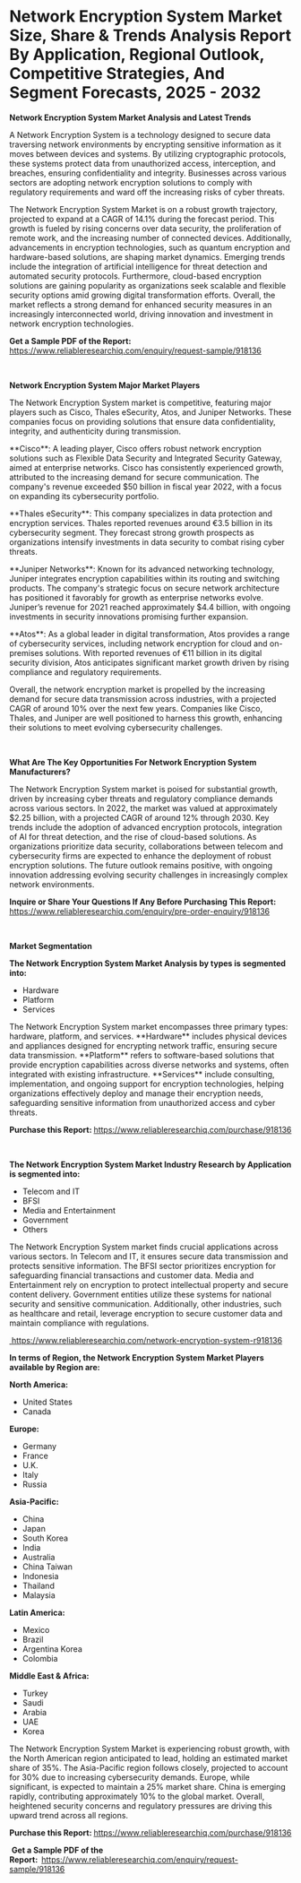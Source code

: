 <p><h1>Network Encryption System Market Size, Share & Trends Analysis Report By Application, Regional Outlook, Competitive Strategies, And Segment Forecasts, 2025 - 2032</h1></p><p><strong>Network Encryption System Market Analysis and Latest Trends</strong></p>
<p><p>A Network Encryption System is a technology designed to secure data traversing network environments by encrypting sensitive information as it moves between devices and systems. By utilizing cryptographic protocols, these systems protect data from unauthorized access, interception, and breaches, ensuring confidentiality and integrity. Businesses across various sectors are adopting network encryption solutions to comply with regulatory requirements and ward off the increasing risks of cyber threats.</p><p>The Network Encryption System Market is on a robust growth trajectory, projected to expand at a CAGR of 14.1% during the forecast period. This growth is fueled by rising concerns over data security, the proliferation of remote work, and the increasing number of connected devices. Additionally, advancements in encryption technologies, such as quantum encryption and hardware-based solutions, are shaping market dynamics. Emerging trends include the integration of artificial intelligence for threat detection and automated security protocols. Furthermore, cloud-based encryption solutions are gaining popularity as organizations seek scalable and flexible security options amid growing digital transformation efforts. Overall, the market reflects a strong demand for enhanced security measures in an increasingly interconnected world, driving innovation and investment in network encryption technologies.</p></p>
<p><strong>Get a Sample PDF of the Report:&nbsp;</strong> <a href="https://www.reliableresearchiq.com/enquiry/request-sample/918136?utm_campaign=3226&utm_medium=2&utm_source=Github&utm_content=ia&utm_term=17042025&utm_id=network-encryption-system">https://www.reliableresearchiq.com/enquiry/request-sample/918136</a></p>
<p>&nbsp;</p>
<p><strong>Network Encryption System Major Market Players</strong></p>
<p><p>The Network Encryption System market is competitive, featuring major players such as Cisco, Thales eSecurity, Atos, and Juniper Networks. These companies focus on providing solutions that ensure data confidentiality, integrity, and authenticity during transmission.</p><p>**Cisco**: A leading player, Cisco offers robust network encryption solutions such as Flexible Data Security and Integrated Security Gateway, aimed at enterprise networks. Cisco has consistently experienced growth, attributed to the increasing demand for secure communication. The company's revenue exceeded $50 billion in fiscal year 2022, with a focus on expanding its cybersecurity portfolio.</p><p>**Thales eSecurity**: This company specializes in data protection and encryption services. Thales reported revenues around €3.5 billion in its cybersecurity segment. They forecast strong growth prospects as organizations intensify investments in data security to combat rising cyber threats.</p><p>**Juniper Networks**: Known for its advanced networking technology, Juniper integrates encryption capabilities within its routing and switching products. The company's strategic focus on secure network architecture has positioned it favorably for growth as enterprise networks evolve. Juniper’s revenue for 2021 reached approximately $4.4 billion, with ongoing investments in security innovations promising further expansion.</p><p>**Atos**: As a global leader in digital transformation, Atos provides a range of cybersecurity services, including network encryption for cloud and on-premises solutions. With reported revenues of €11 billion in its digital security division, Atos anticipates significant market growth driven by rising compliance and regulatory requirements.</p><p>Overall, the network encryption market is propelled by the increasing demand for secure data transmission across industries, with a projected CAGR of around 10% over the next few years. Companies like Cisco, Thales, and Juniper are well positioned to harness this growth, enhancing their solutions to meet evolving cybersecurity challenges.</p></p>
<p>&nbsp;</p>
<p><strong>What Are The Key Opportunities For Network Encryption System Manufacturers?</strong></p>
<p><p>The Network Encryption System market is poised for substantial growth, driven by increasing cyber threats and regulatory compliance demands across various sectors. In 2022, the market was valued at approximately $2.25 billion, with a projected CAGR of around 12% through 2030. Key trends include the adoption of advanced encryption protocols, integration of AI for threat detection, and the rise of cloud-based solutions. As organizations prioritize data security, collaborations between telecom and cybersecurity firms are expected to enhance the deployment of robust encryption solutions. The future outlook remains positive, with ongoing innovation addressing evolving security challenges in increasingly complex network environments.</p></p>
<p><strong>Inquire or Share Your Questions If Any Before Purchasing This Report:</strong> <a href="https://www.reliableresearchiq.com/enquiry/pre-order-enquiry/918136?utm_campaign=3226&utm_medium=2&utm_source=Github&utm_content=ia&utm_term=17042025&utm_id=network-encryption-system">https://www.reliableresearchiq.com/enquiry/pre-order-enquiry/918136</a></p>
<p>&nbsp;</p>
<p><strong>Market Segmentation</strong></p>
<p><strong>The Network Encryption System Market Analysis by types is segmented into:</strong></p>
<p><ul><li>Hardware</li><li>Platform</li><li>Services</li></ul></p>
<p><p>The Network Encryption System market encompasses three primary types: hardware, platform, and services. **Hardware** includes physical devices and appliances designed for encrypting network traffic, ensuring secure data transmission. **Platform** refers to software-based solutions that provide encryption capabilities across diverse networks and systems, often integrated with existing infrastructure. **Services** include consulting, implementation, and ongoing support for encryption technologies, helping organizations effectively deploy and manage their encryption needs, safeguarding sensitive information from unauthorized access and cyber threats.</p></p>
<p><strong>Purchase this Report:&nbsp;</strong><a href="https://www.reliableresearchiq.com/purchase/918136?utm_campaign=3226&utm_medium=2&utm_source=Github&utm_content=ia&utm_term=17042025&utm_id=network-encryption-system">https://www.reliableresearchiq.com/purchase/918136</a></p>
<p>&nbsp;</p>
<p><strong>The Network Encryption System Market Industry Research by Application is segmented into:</strong></p>
<p><ul><li>Telecom and IT</li><li>BFSI</li><li>Media and Entertainment</li><li>Government</li><li>Others</li></ul></p>
<p><p>The Network Encryption System market finds crucial applications across various sectors. In Telecom and IT, it ensures secure data transmission and protects sensitive information. The BFSI sector prioritizes encryption for safeguarding financial transactions and customer data. Media and Entertainment rely on encryption to protect intellectual property and secure content delivery. Government entities utilize these systems for national security and sensitive communication. Additionally, other industries, such as healthcare and retail, leverage encryption to secure customer data and maintain compliance with regulations.</p></p>
<p><a href="https://www.reliableresearchiq.com/network-encryption-system-r918136?utm_campaign=3226&utm_medium=2&utm_source=Github&utm_content=ia&utm_term=17042025&utm_id=network-encryption-system">&nbsp;https://www.reliableresearchiq.com/network-encryption-system-r918136</a></p>
<p><strong>In terms of Region, the Network Encryption System Market Players available by Region are:</strong></p>
<p>
    <p> <strong> North America: </strong>
        <ul>
            <li>United States</li>
            <li>Canada</li>
        </ul>
        </p> 
    <p> <strong> Europe: </strong>
        <ul>
            <li>Germany</li>
            <li>France</li>
            <li>U.K.</li>
            <li>Italy</li>
            <li>Russia</li>
        </ul>
        </p> 
    <p> <strong> Asia-Pacific: </strong>
        <ul>
            <li>China</li>
            <li>Japan</li>
            <li>South Korea</li>
            <li>India</li>
            <li>Australia</li>
            <li>China Taiwan</li>
            <li>Indonesia</li>
            <li>Thailand</li>
            <li>Malaysia</li>
        </ul>
        </p> 
    <p> <strong> Latin America: </strong>
        <ul>
            <li>Mexico</li>
            <li>Brazil</li>
            <li>Argentina Korea</li>
            <li>Colombia</li>
        </ul>
        </p> 
    <p> <strong> Middle East & Africa: </strong>
        <ul>
            <li>Turkey</li>
            <li>Saudi</li>
            <li>Arabia</li>
            <li>UAE</li>
            <li>Korea</li>
        </ul>
    </p>
    </p>
<p><p>The Network Encryption System Market is experiencing robust growth, with the North American region anticipated to lead, holding an estimated market share of 35%. The Asia-Pacific region follows closely, projected to account for 30% due to increasing cybersecurity demands. Europe, while significant, is expected to maintain a 25% market share. China is emerging rapidly, contributing approximately 10% to the global market. Overall, heightened security concerns and regulatory pressures are driving this upward trend across all regions.</p></p>
<p><strong>Purchase this Report: </strong><a href="https://www.reliableresearchiq.com/purchase/918136?utm_campaign=3226&utm_medium=2&utm_source=Github&utm_content=ia&utm_term=17042025&utm_id=network-encryption-system">https://www.reliableresearchiq.com/purchase/918136</a></p>
<p>&nbsp;<strong>Get a Sample PDF of the Report:&nbsp;&nbsp;</strong><a href="https://www.reliableresearchiq.com/enquiry/request-sample/918136?utm_campaign=3226&utm_medium=2&utm_source=Github&utm_content=ia&utm_term=17042025&utm_id=network-encryption-system">https://www.reliableresearchiq.com/enquiry/request-sample/918136</a></p>
<p><strong></strong></p>
<p><p></p><p></p><p></p></p>